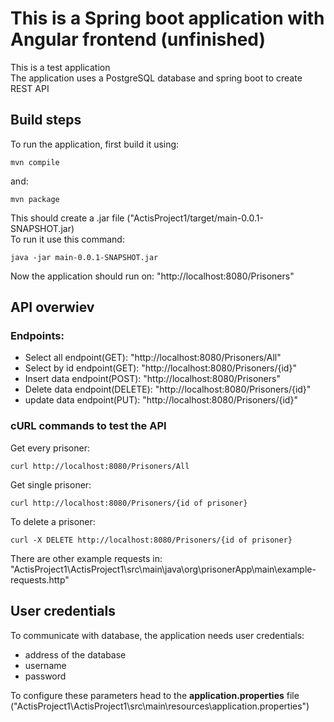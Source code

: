 # This is a Spring boot application with Angular frontend (unfinished)
This is a test application \
The application uses a PostgreSQL database and spring boot to create REST API 

## Build steps

To run the application, first build it using: 

	mvn compile

 and:

 	mvn package

  This should create a .jar file ("ActisProject1/target/main-0.0.1-SNAPSHOT.jar) \
  To run it use this command:

  	java -jar main-0.0.1-SNAPSHOT.jar

Now the application should run on: "http://localhost:8080/Prisoners"

## API overwiev

### Endpoints:

<ul>
  <li>Select all endpoint(GET): "http://localhost:8080/Prisoners/All"</li>
  <li>Select by id endpoint(GET): "http://localhost:8080/Prisoners/{id}"</li>
  <li>Insert data endpoint(POST): "http://localhost:8080/Prisoners"</li>
  <li>Delete data endpoint(DELETE): "http://localhost:8080/Prisoners/{id}"</li>
  <li>update data endpoint(PUT): "http://localhost:8080/Prisoners/{id}"</li>
</ul>

### cURL commands to test the API

Get every prisoner:

 	curl http://localhost:8080/Prisoners/All

Get single prisoner:

	curl http://localhost:8080/Prisoners/{id of prisoner}  

 To delete a prisoner:

 	curl -X DELETE http://localhost:8080/Prisoners/{id of prisoner}

   There are other example requests in: "ActisProject1\ActisProject1\src\main\java\org\prisonerApp\main\example-requests.http"

## User credentials
To communicate with database, the application needs user credentials: 
<ul>
  <li>address of the database</li>
  <li>username</li>
  <li>password</li>
</ul>
To configure these parameters head to the <b>application.properties</b> file ("ActisProject1\ActisProject1\src\main\resources\application.properties")
